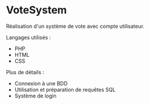 # VoteSystem
Réalisation d'un système de vote avec compte utilisateur.

Langages utilisés :
- PHP
- HTML
- CSS

Plus de détails :
- Connexion à une BDD
- Utilisation et préparation de requêtes SQL
- Système de login
